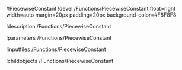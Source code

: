 <!-- MOOSE Object Documentation Stub: Remove this when content is added. -->
#PiecewiseConstant
!devel /Functions/PiecewiseConstant float=right width=auto margin=20px padding=20px background-color=#F8F8F8

!description /Functions/PiecewiseConstant

!parameters /Functions/PiecewiseConstant

!inputfiles /Functions/PiecewiseConstant

!childobjects /Functions/PiecewiseConstant
